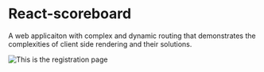 # React-scoreboard

A web applicaiton with complex and dynamic routing that demonstrates the complexities of client side rendering and their solutions.

![This is the registration page](https://github.com/rickysychan/React-scoreboard/blob/master/imgs/Screen%20Shot%202018-05-20%20at%2010.16.25%20PM.png)
